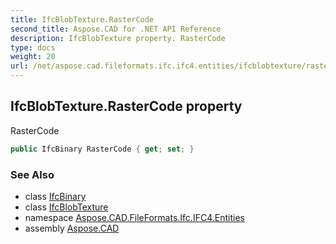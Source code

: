 ```yaml
---
title: IfcBlobTexture.RasterCode
second_title: Aspose.CAD for .NET API Reference
description: IfcBlobTexture property. RasterCode
type: docs
weight: 20
url: /net/aspose.cad.fileformats.ifc.ifc4.entities/ifcblobtexture/rastercode/
---
```

## IfcBlobTexture.RasterCode property

RasterCode

```csharp
public IfcBinary RasterCode { get; set; }
```

### See Also

* class [IfcBinary](../../../aspose.cad.fileformats.ifc.ifc4.types/ifcbinary/)
* class [IfcBlobTexture](../)
* namespace [Aspose.CAD.FileFormats.Ifc.IFC4.Entities](../../ifcblobtexture/)
* assembly [Aspose.CAD](../../../)


